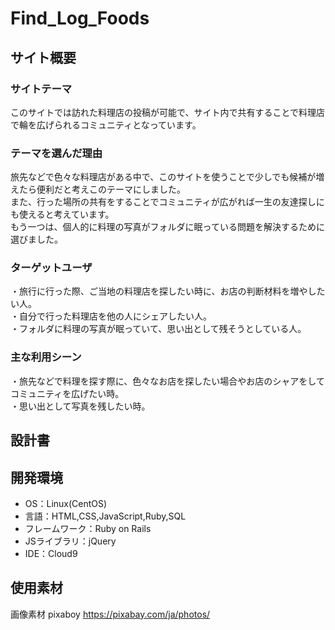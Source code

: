 # Find_Log_Foods

## サイト概要
### サイトテーマ
<!--何を『目的』とし、どのような『分類』なのかを簡潔に書く-->
このサイトでは訪れた料理店の投稿が可能で、サイト内で共有することで料理店で輪を広げられるコミュニティとなっています。

### テーマを選んだ理由
<!--なぜこのようなテーマにしたかを説明する-->
旅先などで色々な料理店がある中で、このサイトを使うことで少しでも候補が増えたら便利だと考えこのテーマにしました。  
また、行った場所の共有をすることでコミュニティが広がれば一生の友達探しにも使えると考えています。  
もう一つは、個人的に料理の写真がフォルダに眠っている問題を解決するために選びました。

### ターゲットユーザ
<!--誰に使ってもらうかを具体的に記載する-->
・旅行に行った際、ご当地の料理店を探したい時に、お店の判断材料を増やしたい人。  
・自分で行った料理店を他の人にシェアしたい人。  
・フォルダに料理の写真が眠っていて、思い出として残そうとしている人。

### 主な利用シーン
<!--どのような時に使うのかの状況を記載すること-->
・旅先などで料理を探す際に、色々なお店を探したい場合やお店のシャアをしてコミュニティを広げたい時。  
・思い出として写真を残したい時。

## 設計書
<!--テーマを設定・提出する時点では不要です-->

## 開発環境
- OS：Linux(CentOS)
- 言語：HTML,CSS,JavaScript,Ruby,SQL
- フレームワーク：Ruby on Rails
- JSライブラリ：jQuery
- IDE：Cloud9

## 使用素材
画像素材
pixaboy https://pixabay.com/ja/photos/
